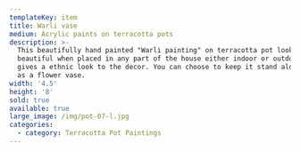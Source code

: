 ```yaml
---
templateKey: item
title: Warli vase
medium: Acrylic paints on terracotta pots
description: >-
  This beautifully hand painted "Warli painting" on terracotta pot looks
  beautiful when placed in any part of the house either indoor or outdoor. It
  gives a ethnic look to the decor. You can choose to keep it stand alone or use
  as a flower vase.
width: '4.5'
height: '8'
sold: true
available: true
large_image: /img/pot-07-l.jpg
categories:
  - category: Terracotta Pot Paintings
---
```


